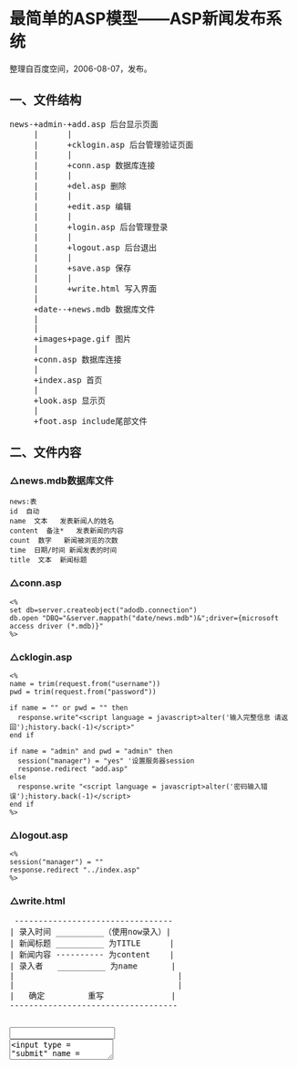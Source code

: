 最简单的ASP模型——ASP新闻发布系统
======================================


整理自百度空间，2006-08-07，发布。



## 一、文件结构 ##
<pre>
news-+admin-+add.asp 后台显示页面
     |      |
     |      +cklogin.asp 后台管理验证页面
     |      |
     |      +conn.asp 数据库连接
     |      |
     |      +del.asp 删除
     |      |
     |      +edit.asp 编辑
     |      |
     |      +login.asp 后台管理登录
     |      |
     |      +logout.asp 后台退出
     |      |
     |      +save.asp 保存
     |      |
     |      +write.html 写入界面
     |      
     +date--+news.mdb 数据库文件
     |     
     |
     +images+page.gif 图片
     |      
     +conn.asp 数据库连接
     |
     +index.asp 首页
     |
     +look.asp 显示页
     |
     +foot.asp include尾部文件
</pre>


## 二、文件内容 ##

### △news.mdb数据库文件 ###


```
news:表
id  自动
name  文本   发表新闻人的姓名
content  备注*   发表新闻的内容
count  数字   新闻被浏览的次数
time  日期/时间 新闻发表的时间
title  文本  新闻标题
```


### △conn.asp ###


```
<%
set db=server.createobject("adodb.connection")
db.open "DBQ="&server.mappath("date/news.mdb")&";driver={microsoft access driver (*.mdb)}"
%>
```


### △cklogin.asp ###
```
<%
name = trim(request.from("username"))
pwd = trim(request.from("password"))

if name = "" or pwd = "" then
  response.write"<script language = javascript>alter('输入完整信息 请返回');history.back(-1)</script>"
end if

if name = "admin" and pwd = "admin" then
  session("manager") = "yes" '设置服务器session
  response.redirect "add.asp"
else
  response.write "<script language = javascript>alter('密码输入错误');history.back(-1)</script>
end if
%>
```


### △logout.asp ###

```
<%
session("manager") = ""
response.redirect "../index.asp"
%>
```
</pre>

### △write.html ###
<pre>
 ---------------------------------
| 录入时间 __________（使用now录入）|
| 新闻标题 __________ 为TITLE      |
| 新闻内容 ---------- 为content    |
| 录入者   __________ 为name       |
|                                  |
|                                  |
|   确定         重写              |
-----------------------------------
</pre>


<pre>
<form name = "write" method = "post" action="save.asp">
<input name = "content" id = "content">
<textarea name = "name" type = "text" id = "name">
<input type = "submit" name = "submit" value="确定">
<input type = "submit" name = "submit2" value = "重置"><!-- ???这好象有问题 -->
</form>
</pre>

### △save.asp ###

```
<!-- #include file = "conn.asp" -->
<%
dim flag
flag = session("manager")
if flag = "" then
  response.redirect "login.asp"
end if

set rs = server.createobject("adodb.recordset")
sql = "select * from news"
rs.open sql,db,1,3
rs.addnew
rs("title") = trim(request.form("title"))
rs("name") = trim(request.form("name"))
rs("content") = server.htmlencode(request.form("content")) '字符串转化成html代码
rs("count") = 0
rs("time") = now()
rs.update
rs.close
set rs = nothing
response.redirect "add.asp"
%>

△add.asp
<!-- #include file = "conn.asp" -->
<%
dim flag
flag = session("manager")
if flag = "" then
response.redirect "login.asp"
end if

sql = "select * from news order by id desc" 'id降序排列
set rs = db.execute(sql)
%>
<table>
<%do while not rs.eof%>
 <tr>
  <td align = "center"><%=rs("id")%></td>
  <td><a href=../look.asp?id=<%rs("id")%> target = "_blank"><%=rs("title")%></a></td>
  <td><%=rs("time")%></td>
  <td align = "center"><a href=edit.asp?id=<%=rs("id")%>>编辑</a></td>
  <td align = "center"><a href=del.asp?id=<%=rs("id")%>>删除</a></td>
 </tr>
<%
rs.movenext
loop
%>
</table>
```

### △del.asp ###


```
<!-- #include file = "conn.asp" -->
<%
id = request.querystring("id")
delsql = "delete * from news where id="&id
db.execut(delsql)
response.redirect "add.asp"
%>
```


### △edit.asp ###
```
<!-- #include file = "conn.asp" -->
<%id = request.querystring("id")
set rs = server.createobject("adodb.recordset")
editsql = "select * from news where id = "&id
rs.open editsql,db,1,3

rs("title") = trim(request.form("title"))
rs("content") = server.htmlencode(request.form("content"))
rs("name") = trim(request.form("name"))
rs.update
response.redirect "add.asp"
end if
%>
```

### △index.asp ###
```
<!-- #include file = "conn.asp" -->
<%
sql = "select * from news order by id desc"
set rs = db.execute(sql)
%>
.
.
.
<% do while not rs.eof%>
<a href = look.asp?id=<%=rs("id")%> target = "_blank">
<%=rs("title") %>
</a>
(<%=rs("name")%>发表)浏览过<%=rs("count")%>次
<%
rs.movenext
loop
%>
```


### △look.asp ###



```
<!-- #include file = "conn.asp" -->
<%
'判断传递参数
if not isempty(request.querystring("id")) then
  id = request.querystring("id")
else
 id = 1
end if

function htmltotext(content) 'html转化为字符串
  htmlnr = content
  if content <> "" then
    htmlnr = replace(htmlnr,chr(13),"<br>")
    htmlnr = replace(htmlnr,chr(34),"&quot;")
    htmlnr = replace(htmlnr,chr(32),"&nbsp;")
  end if
end function

set rs = server.createobject("adodb.recordset")
sql = "select * from news where id = "&id
rs.open sql,db,1,3
rs("count") = rs("count") + 1
rs.update
%>
标题:<%=rs("title")%>
<%=rs("time")%>
该新闻已被浏览过<%=rs("count")%>次
作者:<%rs=("name")%>
<%=htmltotext(rs("content"))%> '???好象有问题吧...
<input type="button" name="submit" value="关闭窗口" onclick="javascript:window.close()">
```

